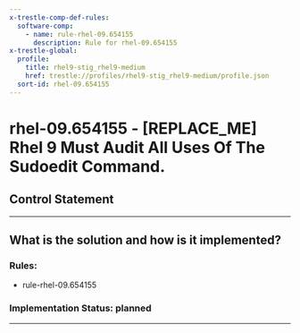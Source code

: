 ```yaml
---
x-trestle-comp-def-rules:
  software-comp:
    - name: rule-rhel-09.654155
      description: Rule for rhel-09.654155
x-trestle-global:
  profile:
    title: rhel9-stig_rhel9-medium
    href: trestle://profiles/rhel9-stig_rhel9-medium/profile.json
  sort-id: rhel-09.654155
---
```


# rhel-09.654155 - \[REPLACE_ME\] Rhel 9 Must Audit All Uses Of The Sudoedit Command.

## Control Statement

______________________________________________________________________

## What is the solution and how is it implemented?

<!-- For implementation status enter one of: implemented, partial, planned, alternative, not-applicable -->

<!-- Note that the list of rules under ### Rules: is read-only and changes will not be captured after assembly to JSON -->

<!-- Add control implementation description here for control: rhel-09.654155 -->

### Rules:

  - rule-rhel-09.654155

### Implementation Status: planned

______________________________________________________________________
